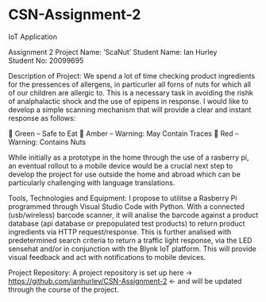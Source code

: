 # CSN-Assignment-2
IoT Application

Assignment 2 Project Name: ‘ScaNut’
Student Name: Ian Hurley   
Student No: 20099695

Description of Project:
We spend a lot of time checking product ingredients for the pressences of allergens, in particurler all forns of nuts for which all of our children are allergic to. This is a necessary task in avoiding the rishk of analphalactic shock and the use of epipens in response.
I would like to develop a simple scanning mechanism that will provide a clear and instant response as follows:

 Green – Safe to Eat
 Amber – Warning: May Contain Traces
 Red – Warning: Contains Nuts

While initially as a prototype in the home through the use of a rasberry pi, an eventual rollout to a mobile device would be a crucial next step to develop the project for use outside the home and abroad which can be particularly challenging with language translations.

Tools, Technologies and Equipment:
I propose to utilitse a Rasberry Pi programmed through Visual Studio Code with Python. With a connected (usb/wireless) barcode scanner, it will analise the barcode against a product database (api database or prepopulated test products) to return product ingredients via HTTP request/response. This is further analised with predetermined search criteria to return a traffic light response, via the LED sensehat and/or in conjunction with the Blynk IoT platform.  This will provide visual feedback and act with notifications to mobile devices.

Project Repository:
A project repository is set up here -> https://github.com/ianhurley/CSN-Assignment-2 <- and will be updated through the course of the project.
